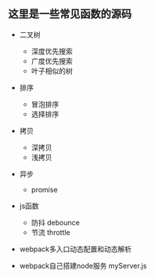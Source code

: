 ## 这里是一些常见函数的源码 ##

*  二叉树
    - 深度优先搜索
    - 广度优先搜索
    - 叶子相似的树

* 排序
    - 冒泡排序
    - 选择排序

* 拷贝
    - 深拷贝
    - 浅拷贝

* 异步
    - promise

* js函数
    - 防抖  debounce
    - 节流  throttle

* webpack多入口动态配置和动态解析

* webpack自己搭建node服务 myServer.js